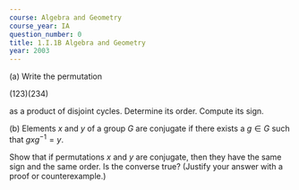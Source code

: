 ```yaml
---
course: Algebra and Geometry
course_year: IA
question_number: 0
title: 1.I.1B Algebra and Geometry
year: 2003
---
```



(a) Write the permutation

$(123)(234)$

as a product of disjoint cycles. Determine its order. Compute its sign.

(b) Elements $x$ and $y$ of a group $G$ are conjugate if there exists a $g \in G$ such that $g x g^{-1}=y .$

Show that if permutations $x$ and $y$ are conjugate, then they have the same sign and the same order. Is the converse true? (Justify your answer with a proof or counterexample.)
